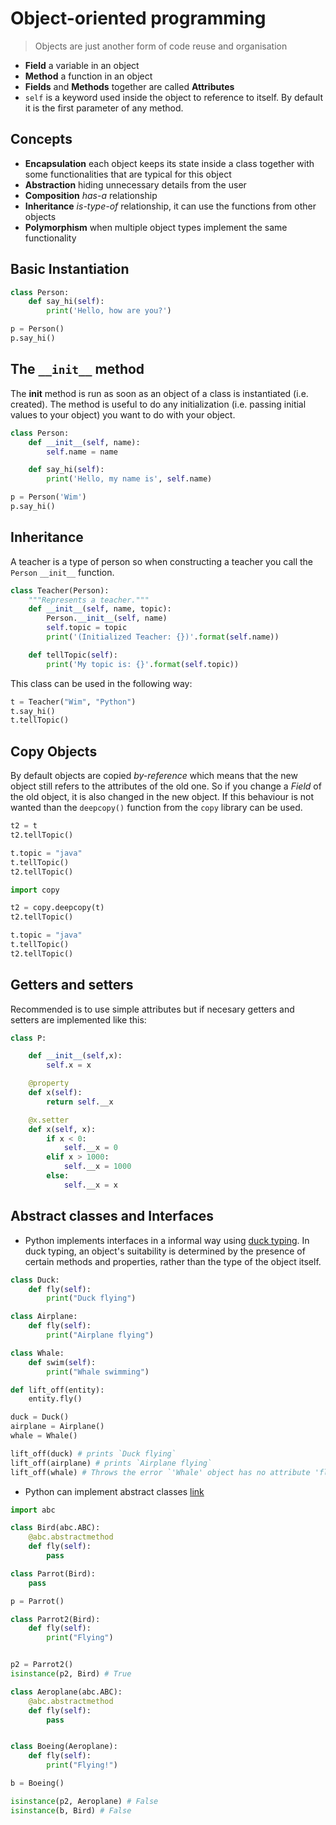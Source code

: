 # Object-oriented programming

> Objects are just another form of code reuse and organisation

- **Field** a variable in an object
- **Method** a function in an object
- **Fields** and **Methods** together are called **Attributes**
- `self` is a keyword used inside the object to reference to itself. By default it is the first parameter of any method.

## Concepts

- **Encapsulation** each object keeps its state inside a class together with some functionalities that are typical for this object
- **Abstraction** hiding unnecessary details from the user
- **Composition** *has-a* relationship
- **Inheritance** *is-type-of* relationship, it can use the functions from other objects
- **Polymorphism** when multiple object types implement the same functionality

## Basic Instantiation

```python
class Person:
    def say_hi(self):
        print('Hello, how are you?')

p = Person()
p.say_hi()
```

## The `__init__` method

The __init__ method is run as soon as an object of a class is instantiated (i.e. created). The method is useful to do any initialization (i.e. passing initial values to your object) you want to do with your object.

```python
class Person:
    def __init__(self, name):
        self.name = name

    def say_hi(self):
        print('Hello, my name is', self.name)

p = Person('Wim')
p.say_hi()
```

## Inheritance

A teacher is a type of person so when constructing a teacher you call the `Person` `__init__` function.

```python
class Teacher(Person):
    """Represents a teacher."""
    def __init__(self, name, topic):
        Person.__init__(self, name)
        self.topic = topic
        print('(Initialized Teacher: {})'.format(self.name))

    def tellTopic(self):
        print('My topic is: {}'.format(self.topic))
```

This class can be used in the following way:

```python
t = Teacher("Wim", "Python")
t.say_hi()
t.tellTopic()
```

## Copy Objects

By default objects are copied *by-reference* which means that the new object still refers to the attributes of the old 
one. So if you change a *Field* of the old object, it is also changed in the new object. If this behaviour is not wanted
than the `deepcopy()` function from the `copy` library can be used.

```python
t2 = t
t2.tellTopic()

t.topic = "java"
t.tellTopic()
t2.tellTopic()

import copy

t2 = copy.deepcopy(t)
t2.tellTopic()

t.topic = "java"
t.tellTopic()
t2.tellTopic()
```

## Getters and setters

Recommended is to use simple attributes but if necesary getters and setters are implemented like this:

```python
class P:

    def __init__(self,x):
        self.x = x

    @property
    def x(self):
        return self.__x

    @x.setter
    def x(self, x):
        if x < 0:
            self.__x = 0
        elif x > 1000:
            self.__x = 1000
        else:
            self.__x = x
```

## Abstract classes and Interfaces

- Python implements interfaces in a informal way using [duck typing](https://en.wikipedia.org/wiki/Duck_typing). In duck typing, an object's suitability is determined by the presence of certain methods and properties, rather than the type of the object itself.

```python
class Duck:
    def fly(self):
        print("Duck flying")

class Airplane:
    def fly(self):
        print("Airplane flying")

class Whale:
    def swim(self):
        print("Whale swimming")

def lift_off(entity):
    entity.fly()

duck = Duck()
airplane = Airplane()
whale = Whale()

lift_off(duck) # prints `Duck flying`
lift_off(airplane) # prints `Airplane flying`
lift_off(whale) # Throws the error `'Whale' object has no attribute 'fly'`
```

- Python can implement abstract classes [link](http://masnun.rocks/2017/04/15/interfaces-in-python-protocols-and-abcs/)

```python
import abc

class Bird(abc.ABC):
    @abc.abstractmethod
    def fly(self):
        pass

class Parrot(Bird):
    pass

p = Parrot()

class Parrot2(Bird):
    def fly(self):
        print("Flying")


p2 = Parrot2()
isinstance(p2, Bird) # True

class Aeroplane(abc.ABC):
    @abc.abstractmethod
    def fly(self):
        pass


class Boeing(Aeroplane):
    def fly(self):
        print("Flying!")

b = Boeing()

isinstance(p2, Aeroplane) # False
isinstance(b, Bird) # False
```
